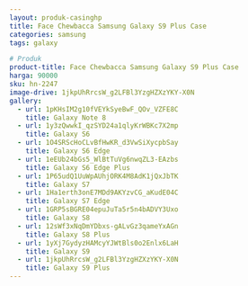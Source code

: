 ```yaml
---
layout: produk-casinghp
title: Face Chewbacca Samsung Galaxy S9 Plus Case
categories: samsung
tags: galaxy

# Produk
product-title: Face Chewbacca Samsung Galaxy S9 Plus Case
harga: 90000
sku: hn-2247
image-drive: 1jkpUhRrcsW_g2LFBl3YzgHZXzYKY-X0N
gallery:
  - url: 1pKHsIM2g10fVEYkSyeBwF_QOv_VZFE8C
    title: Galaxy Note 8
  - url: 1y3zQwwkI_qzSYD24a1qlyKrWBKc7X2mp
    title: Galaxy S6
  - url: 1O4SRScHoCLvBfHwKR_d3VwSiXycpbSay
    title: Galaxy S6 Edge
  - url: 1eEUb24bGs5_WlBtTuVg6nwqZL3-EAzbs
    title: Galaxy S6 Edge Plus
  - url: 1P65udQ1UuWpAUhjORK4M8AdK1jQxJbTK
    title: Galaxy S7
  - url: 1Ha1erth3onE7MDd9AKYzvCG_aKudE04C
    title: Galaxy S7 Edge
  - url: 1GRP5sBGRE04epuJuTa5r5n4bADVY3Uxo
    title: Galaxy S8
  - url: 12sWf3xNqDmYDbxs-gALvGz3qameYxAGn
    title: Galaxy S8 Plus
  - url: 1yXj7GydyzHAMcyYJWtBls0o2Enlx6LaH
    title: Galaxy S9
  - url: 1jkpUhRrcsW_g2LFBl3YzgHZXzYKY-X0N
    title: Galaxy S9 Plus
---
```

